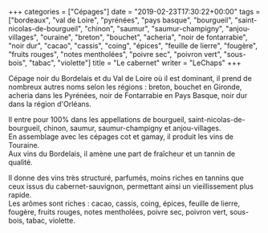 +++
categories = ["Cépages"]
date = "2019-02-23T17:30:22+00:00"
tags = ["bordeaux", "val de Loire", "pyrénées", "pays basque", "bourgueil",  "saint-nicolas-de-bourgueil", "chinon", "saumur", "saumur-champigny", "anjou-villages", "ouraine", "breton", "bouchet", "acheria", "noir de fontarrabie", "noir dur", "cacao", "cassis", "coing", "épices", "feuille de lierre", "fougère", "fruits rouges", "notes mentholées", "poivre sec", "poivron vert", "sous-bois", "tabac", "violette"]
title = "Le cabernet"
writer = "LeChaps"
+++

Cépage noir du Bordelais et du Val de Loire où il est dominant, il prend de nombreux autres noms selon les régions : breton, bouchet en Gironde, acheria dans les Pyrénées, noir de Fontarrabie en Pays Basque, noir dur dans la région d'Orléans.  

Il entre pour 100% dans les appellations de bourgueil, saint-nicolas-de-bourgueil, chinon, saumur, saumur-champigny et anjou-villages.  
En assemblage avec les cépages cot et gamay, il produit les vins de Touraine.  
Aux vins du Bordelais, il amène une part de fraîcheur et un tannin de qualité.  

Il donne des vins très structuré, parfumés, moins riches en tannins que ceux issus du cabernet-sauvignon, permettant ainsi un vieillissement plus rapide.  
Les arômes sont riches : cacao, cassis, coing, épices, feuille de lierre, fougère, fruits rouges, notes mentholées, poivre sec, poivron vert, sous-bois, tabac, violette.
